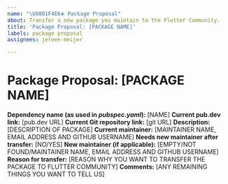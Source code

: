 ```yaml
---
name: "\U0001F4E6➕ Package Proposal"
about: Transfer a new package you maintain to the Flutter Community.
title: 'Package Proposal: [PACKAGE NAME]'
labels: package proposal
assignees: jeroen-meijer

---
```


# Package Proposal: [PACKAGE NAME]

**Dependency name (as used in *pubspec.yaml*):** [NAME]
**Current pub.dev link:** [pub.dev URL]
**Current Git repository link:** [git URL]
**Description:** [DESCRIPTION OF PACKAGE]
**Current maintainer:** [MAINTAINER NAME, EMAIL ADDRESS AND GITHUB USERNAME]
**Needs new maintainer after transfer:** [NO/YES]
**New maintainer (if applicable):** [EMPTY/NOT FOUND/MAINTAINER NAME, EMAIL ADDRESS AND GITHUB USERNAME]
**Reason for transfer:** [REASON WHY YOU WANT TO TRANSFER THE PACKAGE TO FLUTTER COMMUNITY]
**Comments:** [ANY REMAINING THINGS YOU WANT TO TELL US]
